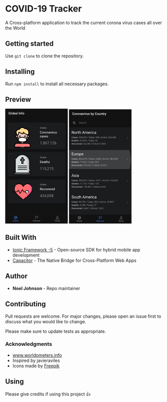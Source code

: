 # COVID-19 Tracker
A Cross-platform application to track the current corona virus cases all over the World

## Getting started
Use `git clone` to clone the repository.

## Installing
Run `npm install` to install all necessary packages.

## Preview
<img src="/images/ss1.jpg" width="200"> <img src="/images/ss2.jpg" width="200">

## Built With
* [Ionic Framework -5](https://ionicframework.com/) - Open-source SDK for hybrid mobile app development
* [Capacitor](https://capacitor.ionicframework.com/) - The Native Bridge for Cross-Platform Web Apps

## Author
* **Noel Johnson** - Repo maintainer

## Contributing
Pull requests are welcome. For major changes, please open an issue first to discuss what you would like to change.

Please make sure to update tests as appropriate.

### Acknowledgments
* www.worldometers.info
* Inspired by javieraviles
* Icons made by [Freepik](https://www.flaticon.com/authors/freepik)

## Using
Please give credits if using this project :+1:


